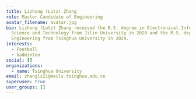 ```yaml
---
title: Lizhong (Lutz) Zhang
role: Master Candidate of Engineering
avatar_filename: avatar.jpg
bio: Lizhong (Lutz) Zhang received the B.S. degree in Electronical Information
  Science and Technology from Jilin University in 2020 and the M.S. degree in
  Engineering from Tsinghua University in 2024.
interests:
  - Football
  - badminton
social: []
organizations:
  - name: Tsinghua University
email: zhanglz21@mails.tsinghua.edu.cn
superuser: true
user_groups: []
---
```

